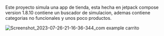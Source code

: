 Este proyecto simula una app de tienda, esta hecha en jetpack compose version 1.8.10
contiene un buscador de simulacion, ademas contiene categorias no funcionales y unos poco
productos.



![Screenshot_2023-07-26-21-16-36-344_com example carrito](https://github.com/Sebas333231/Carrito_compose/assets/110652225/85255c91-408a-408f-810b-e07dd1d0c4a6)

